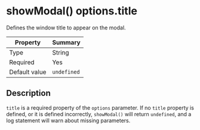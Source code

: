 # showModal() options.title
Defines the window title to appear on the modal.

| Property | Summary |
| --- | --- |
| Type | String |
| Required | Yes |
| Default value | `undefined` |

## Description
`title` is a required property of the `options` parameter. If no `title` property is defined, or it is defined incorrectly, `showModal()` will return `undefined`, and a log statement will warn about missing parameters.
